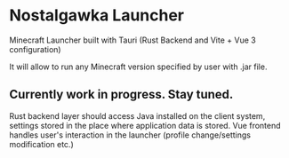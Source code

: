 # Nostalgawka Launcher

Minecraft Launcher built with Tauri (Rust Backend and Vite + Vue 3 configuration)

It will allow to run any Minecraft version specified by user with .jar file.

## Currently work in progress. Stay tuned.

Rust backend layer should access Java installed on the client system, settings stored in the place where application data is stored. 
Vue frontend handles user's interaction in the launcher (profile change/settings modification etc.)